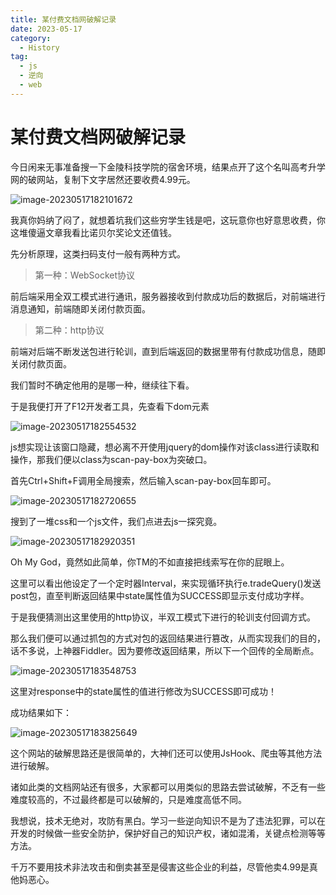 ```yaml
---
title: 某付费文档网破解记录
date: 2023-05-17
category:
  - History
tag:
  - js
  - 逆向
  - web
---
```

# 某付费文档网破解记录

今日闲来无事准备搜一下金陵科技学院的宿舍环境，结果点开了这个名叫高考升学网的破网站，复制下文字居然还要收费4.99元。

![image-20230517182101672](https://wqby-1304194722.cos.ap-nanjing.myqcloud.com/img/image-20230517182101672.png)

我真你妈纳了闷了，就想着坑我们这些穷学生钱是吧，这玩意你也好意思收费，你这堆傻逼文章我看比诺贝尔奖论文还值钱。

先分析原理，这类扫码支付一般有两种方式。

> 第一种：WebSocket协议

前后端采用全双工模式进行通讯，服务器接收到付款成功后的数据后，对前端进行消息通知，前端随即关闭付款页面。

> 第二种：http协议

前端对后端不断发送包进行轮训，直到后端返回的数据里带有付款成功信息，随即关闭付款页面。

我们暂时不确定他用的是哪一种，继续往下看。

于是我便打开了F12开发者工具，先查看下dom元素

![image-20230517182554532](https://wqby-1304194722.cos.ap-nanjing.myqcloud.com/img/image-20230517182554532.png)

js想实现让该窗口隐藏，想必离不开使用jquery的dom操作对该class进行读取和操作，那我们便以class为scan-pay-box为突破口。

首先Ctrl+Shift+F调用全局搜索，然后输入scan-pay-box回车即可。

![image-20230517182720655](https://wqby-1304194722.cos.ap-nanjing.myqcloud.com/img/image-20230517182720655.png)

搜到了一堆css和一个js文件，我们点进去js一探究竟。

![image-20230517182920351](https://wqby-1304194722.cos.ap-nanjing.myqcloud.com/img/image-20230517182920351.png)

Oh My God，竟然如此简单，你TM的不如直接把线索写在你的屁眼上。

这里可以看出他设定了一个定时器Interval，来实现循环执行e.tradeQuery()发送post包，直至判断返回结果中state属性值为SUCCESS即显示支付成功字样。

于是我便猜测出这里使用的http协议，半双工模式下进行的轮训支付回调方式。

那么我们便可以通过抓包的方式对包的返回结果进行篡改，从而实现我们的目的，话不多说，上神器Fiddler。因为要修改返回结果，所以下一个回传的全局断点。

![image-20230517183548753](https://wqby-1304194722.cos.ap-nanjing.myqcloud.com/img/image-20230517183548753.png)

这里对response中的state属性的值进行修改为SUCCESS即可成功！

成功结果如下：

![image-20230517183825649](https://wqby-1304194722.cos.ap-nanjing.myqcloud.com/img/image-20230517183825649.png)

这个网站的破解思路还是很简单的，大神们还可以使用JsHook、爬虫等其他方法进行破解。

诸如此类的文档网站还有很多，大家都可以用类似的思路去尝试破解，不乏有一些难度较高的，不过最终都是可以破解的，只是难度高低不同。

我想说，技术无绝对，攻防有黑白。学习一些逆向知识不是为了违法犯罪，可以在开发的时候做一些安全防护，保护好自己的知识产权，诸如混淆，关键点检测等等方法。

千万不要用技术非法攻击和倒卖甚至是侵害这些企业的利益，尽管他卖4.99是真他妈恶心。